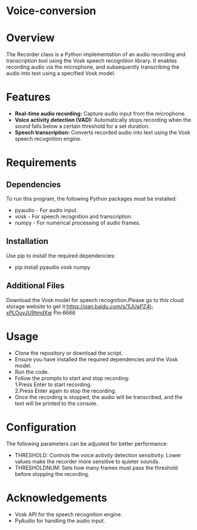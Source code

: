 # Voice-conversion
# Overview
The Recorder class is a Python implementation of an audio recording and transcription tool using the Vosk speech recognition library. It enables recording audio via the microphone, and subsequently transcribing the audio into text using a specified Vosk model.
# Features
- **Real-time audio recording:** Capture audio input from the microphone.
- **Voice activity detection (VAD):** Automatically stops recording when the sound falls below a certain threshold for a set duration.
- **Speech transcription:** Converts recorded audio into text using the Vosk speech recognition engine.
# Requirements
## Dependencies
To run this program, the following Python packages must be installed:
- pyaudio - For audio input.
- vosk - For speech recognition and transcription.
- numpy - For numerical processing of audio frames.
## Installation
Use pip to install the required dependencies:
- pip install pyaudio vosk numpy
## Additional Files
Download the Vosk model for speech recognition.Please go to this cloud storage website to get it:https://pan.baidu.com/s/1UUaPZ4l-xPLOuyJU9tmdXw Pin:6666   
# Usage
- Clone the repository or download the script.
- Ensure you have installed the required dependencies and the Vosk model.
- Run the code.
- Follow the prompts to start and stop recording:<br>1.Press Enter to start recording.<br>2.Press Enter again to stop the recording.<br>
- Once the recording is stopped, the audio will be transcribed, and the text will be printed to the console.
# Configuration
The following parameters can be adjusted for better performance:
- THRESHOLD: Controls the voice activity detection sensitivity. Lower values make the recorder more sensitive to quieter sounds.
- THRESHOLDNUM: Sets how many frames must pass the threshold before stopping the recording.
# Acknowledgements
- Vosk API for the speech recognition engine.
- PyAudio for handling the audio input.
